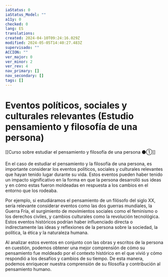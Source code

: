 ```yaml
---
iaStatus: 0
iaStatus_Model: ""
a11y: 0
checked: 0
lang: ES
translations: 
created: 2024-04-10T09:24:16.029Z
modified: 2024-05-05T14:40:27.483Z
supervisado: ""
ACCION: ""
ver_major: 0
ver_minor: 2
ver_rev: 4
nav_primary: []
nav_secondary: []
tags: []
---
```

# Eventos políticos, sociales y culturales relevantes (Estudio pensamiento y filosofía de una persona)

[[Curso sobre estudiar el pensamiento y filosofía de una persona ⚫①]]

En el caso de estudiar el pensamiento y la filosofía de una persona, es importante considerar los eventos políticos, sociales y culturales relevantes que hayan tenido lugar durante su vida. Estos eventos pueden haber tenido un impacto significativo en la forma en que la persona desarrolló sus ideas y en cómo estas fueron moldeadas en respuesta a los cambios en el entorno que los rodeaba.

Por ejemplo, si estudiáramos el pensamiento de un filósofo del siglo XX, sería relevante considerar eventos como las dos guerras mundiales, la Guerra Fría, el surgimiento de movimientos sociales como el feminismo o los derechos civiles, y cambios culturales como la revolución tecnológica. Estos eventos históricos podrían haber influenciado directa o indirectamente las ideas y reflexiones de la persona sobre la sociedad, la política, la ética y la naturaleza humana.

Al analizar estos eventos en conjunto con las obras y escritos de la persona en cuestión, podemos obtener una mejor comprensión de cómo su pensamiento fue moldeado por el contexto histórico en el que vivió y cómo respondió a los desafíos y cambios de su tiempo. De esta manera, podemos enriquecer nuestra comprensión de su filosofía y contribución al pensamiento humano.
